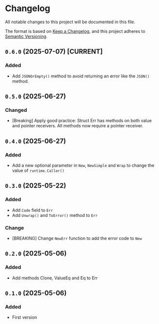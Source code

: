 # Changelog

All notable changes to this project will be documented in this file.

The format is based on [Keep a Changelog](https://keepachangelog.com/en/1.0.0/),
and this project adheres to [Semantic Versioning](https://semver.org/spec/v2.0.0.html).

<!--
## [Unreleased]

## `x.y.z` (YYYY-MM-DD) [CURRENT | YANKED]

### Added (for new features)
### Changed (for changes in existing functionality)
### Deprecated (for soon-to-be removed features)
### Removed (for now removed features)
### Fixed (for any bug fixes)
### Security
-->

## `0.6.0` (2025-07-07) [CURRENT]

### Added

- Add `JSONOrEmpty()` method to avoid returning an error like the `JSON()` method.

## `0.5.0` (2025-06-27)

### Changed

- [Breaking] Apply good practice: Struct Err has methods on both value and pointer receivers. All methods now require a pointer receiver.

## `0.4.0` (2025-06-27)

### Added

- Add a new optional parameter in `New`, `NewSimple` and `Wrap` to change the value of `runtime.Caller()`

## `0.3.0` (2025-05-22)

### Added

- Add `Code` field to `Err`
- Add `Unwrap()` and `ToError()` method to `Err`

### Change

- [BREAKING] Change `NewErr` function to add the error code to `New`

## `0.2.0` (2025-05-06)

### Added

- Add methods Clone, ValueEq and Eq to Err

## `0.1.0` (2025-05-06)

### Added

- First version
